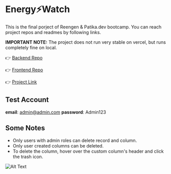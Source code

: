 # Energy:zap:Watch

This is the final porject of Reengen & Patika.dev bootcamp. You can reach project repos and readmes by following links. 

**IMPORTANT NOTE:** The project does not run very stable on vercel, but runs completely fine on local.

:point_right: [Backend Repo](https://github.com/ozanulutas/energy-watch-backend)

:point_right: [Frontend Repo](https://github.com/ozanulutas/energy-watch-frontend)

:point_right: [Project Link](https://energy-watch-frontend.vercel.app/)

## Test Account
**email**: admin@admin.com
**password**: Admin123

## Some Notes

- Only users with admin roles can delete record and column.
- Only user created columns can be deleted. 
- To delete the column, hover over the custom column's header and click the trash icon.

![Alt Text](https://github.com/ozanulutas/energy-watch-frontend/blob/main/project-gif.gif)
